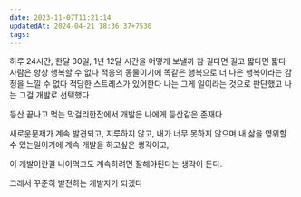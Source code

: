 ```yaml
---
date: 2023-11-07T11:21:14
updatedAt: 2024-04-21 18:36:37+7530
tags: 
---
```

하루 24시간, 한달 30일, 1년 12달
시간을 어떻게 보낼까
참 길다면 길고 짧다면 짧다
사람은 항상 행복할 수 없다
적응의 동물이기에 똑같은 행복으로 더 나은 행복이라는 감정을 느낄 수 없다
적당한 스트레스가 있어한다
나는 그게 일이라는 것으로 판단했고 나는 그걸 개발로 선택했다

등산 끝나고 먹는 막걸리한잔에서 
개발은 나에게 등산같은 존재다

새로운문제가 계속 발견되고, 지루하지 않고, 내가 너무 못하지 않으며 내 삶을 영위할 수 있는일이기에 계속 개발을 하고싶은 생각이고,

이 개발이란걸 나이먹고도 계속하려면 잘해야된다는 생각이 든다.

그래서 꾸준히 발전하는 개발자가 되겠다